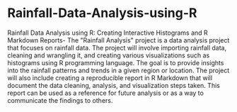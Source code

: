 # Rainfall-Data-Analysis-using-R
Rainfall Data Analysis using R: Creating Interactive Histograms and R Markdown Reports-
The "Rainfall Analysis" project is a data analysis project that focuses on rainfall data. The project will involve importing rainfall data, cleaning and wrangling it, and creating various visualizations such as histograms using R programming language. The goal is to provide insights into the rainfall patterns and trends in a given region or location. The project will also include creating a reproducible report in R Markdown that will document the data cleaning, analysis, and visualization steps taken. This report can be used as a reference for future analysis or as a way to communicate the findings to others.
